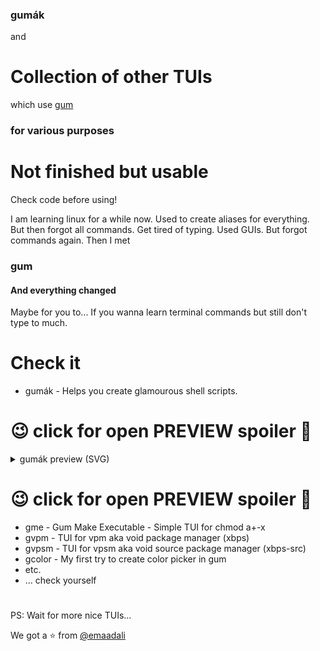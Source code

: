 ### gumák
and
# Collection of other TUIs
which use [gum](https://github.com/charmbracelet/gum)
### for various purposes
# Not finished but usable
Check code before using!

I am learning linux for a while now.
Used to create aliases for everything. But then forgot all commands. Get tired of typing. Used GUIs. But forgot commands again. Then I met
### gum
#### And everything changed
Maybe for you to...
If you wanna learn terminal commands but still don't type to much.

# Check it
- gumák - Helps you create glamourous shell scripts.
# 😉 click for open PREVIEW spoiler 🔽
<p>
<details>
  <summary>gumák preview (SVG)</summary>

![gumák](DOCS/gumak.svg)
</details>
</p>

# 😉 click for open PREVIEW spoiler 🔼

- gme - Gum Make Executable - Simple TUI for chmod a+-x
- gvpm - TUI for vpm aka void package manager (xbps)
- gvpsm - TUI for vpsm aka void source package manager (xbps-src)
- gcolor - My first try to create color picker in gum
- etc.
- ... check yourself
#
PS: Wait for more nice TUIs...

We got a :star: from [@emaadali](https://github.com/emaadali)

